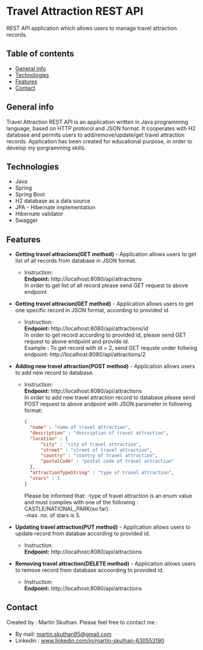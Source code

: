 # Travel Attraction REST API
REST API application which allows users to manage travel attraction records.

## Table of contents
* [General info](#general-info)
* [Technologies](#technologies)
* [Features](#features)
* [Contact](#contact)

## General info
Travel Attraction REST API is an application written in Java programming language, based on HTTP protocol and JSON format. It cooperates with H2 database and permits users to add/remove/update/get travel attraction records.
Application has been created for educational purpose, in order to develop my porgramming skills.


## Technologies
* Java
* Spring
* Spring Boot
* H2 database as a data source
* JPA - Hibernate implementation
* Hibernate validator
* Swagger

## Features
* **Getting travel attracions(GET method)** - Application allows users to get list of all records from database in JSON format.

  * Instruction:<br>
  **Endpoint:** http://localhost:8080/api/attractions <br>
    In order to get list of all record please send GET request to above endpoint<br>
    
* **Getting travel attracion(GET method)** - Application allows users to get one specific record in JSON format, according to provided id.

  * Instruction:<br>
  **Endpoint:** http://localhost:8080/api/attractions/id <br>
    In order to get record according to provided id, please send GET request to above endpoint and provide id.<br>
    Example : To get record with id = 2, send GET requste under follwing endpoint: http://localhost:8080/api/attractions/2    
    
* **Adding new travel attraction(POST method)** - Application allows users to add new record to database.

  * Instruction:<br>
  **Endpoint:** http://localhost:8080/api/attractions <br>
    In order to add new travel attraction record to database please send POST request to above andpoint with JSON parameter in following format:
    
    ```json
    {
      "name" : "name of travel attraction",
      "description" : "description of travel attraction",
      "location" : {
          "city" : "city of travel attraction",
          "street" : "street of travel attraction",
          "country" : "country of travel attraction",
          "postalCode" : "postal code of travel attraction"
      },
      "attractionTypeString" : "type of travel attraction",
      "stars" : 5
    }
    ```
    
    Please be informed that:
    -type of travel attraction is an enum value and must complies with one of the following : CASTLE/NATIONAL_PARK(so far).<br>
    -max. no. of stars is 5.
                                                             
* **Updating travel attraction(PUT method)** - Application allows users to update record from databae according to provided id.
  
  * Instruction:<br>
  **Endpoint:** http://localhost:8080/api/attractions <br>



* **Removing travel attraction(DELETE method)** - Application allows users to remove record from database accoording to provided id.

  * Instruction:<br>
  **Endpoint:** http://localhost:8080/api/attractions <br>





## Contact
Created by : Martin Skuthan. Please feel free to contact me :
* By mail: martin.skuthan95@gmail.com
* Linkedin : www.linkedin.com/in/martin-skuthan-630553190
